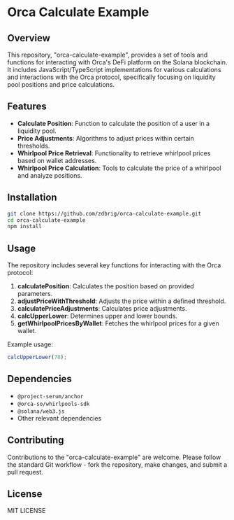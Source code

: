 
# Orca Calculate Example

## Overview

This repository, "orca-calculate-example", provides a set of tools and functions for interacting with Orca's DeFi platform on the Solana blockchain. It includes JavaScript/TypeScript implementations for various calculations and interactions with the Orca protocol, specifically focusing on liquidity pool positions and price calculations.

## Features

- **Calculate Position**: Function to calculate the position of a user in a liquidity pool.
- **Price Adjustments**: Algorithms to adjust prices within certain thresholds.
- **Whirlpool Price Retrieval**: Functionality to retrieve whirlpool prices based on wallet addresses.
- **Whirlpool Price Calculation**: Tools to calculate the price of a whirlpool and analyze positions.

## Installation

```bash
git clone https://github.com/zdbrig/orca-calculate-example.git
cd orca-calculate-example
npm install
```

## Usage

The repository includes several key functions for interacting with the Orca protocol:

1. **calculatePosition**: Calculates the position based on provided parameters.
2. **adjustPriceWithThreshold**: Adjusts the price within a defined threshold.
3. **calculatePriceAdjustments**: Calculates price adjustments.
4. **calcUpperLower**: Determines upper and lower bounds.
5. **getWhirlpoolPricesByWallet**: Fetches the whirlpool prices for a given wallet.

Example usage:

```javascript
calcUpperLower(78);
```

## Dependencies

- `@project-serum/anchor`
- `@orca-so/whirlpools-sdk`
- `@solana/web3.js`
- Other relevant dependencies

## Contributing

Contributions to the "orca-calculate-example" are welcome. Please follow the standard Git workflow - fork the repository, make changes, and submit a pull request.

## License

MIT LICENSE




